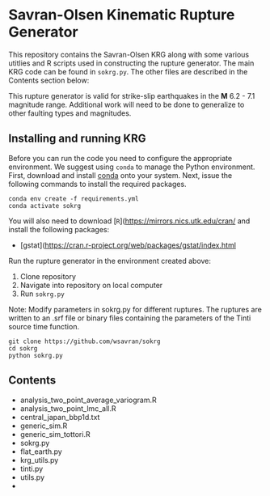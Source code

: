 # Savran-Olsen Kinematic Rupture Generator

This repository contains the Savran-Olsen KRG along with some various utitlies and R scripts used in constructing the rupture
generator. The main KRG code can be found in `sokrg.py`. The other files are described in the Contents section below:

This rupture generator is valid for strike-slip earthquakes in the **M** 6.2 - 7.1 magnitude range. Additional work will need to
be done to generalize to other faulting types and magnitudes. 

## Installing and running KRG

Before you can run the code you need to configure the appropriate environment. We suggest using `conda` to manage the Python
environment. First, download and install [conda](https://docs.conda.io/projects/conda/en/latest/) onto your system. Next, issue
the following commands to install the required packages.
```
conda env create -f requirements.yml
conda activate sokrg
```
You will also need to download [`R`](https://mirrors.nics.utk.edu/cran/ and install the following packages:
- [gstat](https://cran.r-project.org/web/packages/gstat/index.html

Run the rupture generator in the environment created above:

1. Clone repository
2. Navigate into repository on local computer
3. Run `sokrg.py`

Note: Modify parameters in sokrg.py for different ruptures. The ruptures are written to an .srf file or binary files containing
the parameters of the Tinti source time function.

```
git clone https://github.com/wsavran/sokrg
cd sokrg
python sokrg.py
```

## Contents

- analysis_two_point_average_variogram.R
- analysis_two_point_lmc_all.R
- central_japan_bbp1d.txt
- generic_sim.R
- generic_sim_tottori.R
- sokrg.py
- flat_earth.py
- krg_utils.py
- tinti.py
- utils.py
- 


